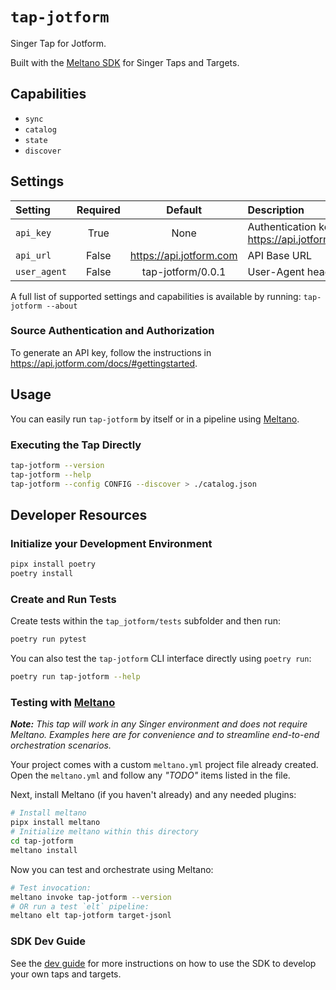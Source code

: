 # `tap-jotform`

Singer Tap for Jotform.

Built with the [Meltano SDK](https://sdk.meltano.com) for Singer Taps and Targets.

## Capabilities

* `sync`
* `catalog`
* `state`
* `discover`

## Settings

| Setting   | Required | Default | Description |
|:----------|:--------:|:-------:|:------------|
| `api_key` | True     | None    | Authentication key. See https://api.jotform.com/docs/#authentication |
| `api_url` | False    | https://api.jotform.com | API Base URL |
| `user_agent` | False    | tap-jotform/0.0.1 | User-Agent header |

A full list of supported settings and capabilities is available by running: `tap-jotform --about`

### Source Authentication and Authorization

To generate an API key, follow the instructions in https://api.jotform.com/docs/#gettingstarted.

## Usage

You can easily run `tap-jotform` by itself or in a pipeline using [Meltano](https://meltano.com/).

### Executing the Tap Directly

```bash
tap-jotform --version
tap-jotform --help
tap-jotform --config CONFIG --discover > ./catalog.json
```

## Developer Resources

### Initialize your Development Environment

```bash
pipx install poetry
poetry install
```

### Create and Run Tests

Create tests within the `tap_jotform/tests` subfolder and
  then run:

```bash
poetry run pytest
```

You can also test the `tap-jotform` CLI interface directly using `poetry run`:

```bash
poetry run tap-jotform --help
```

### Testing with [Meltano](https://www.meltano.com)

_**Note:** This tap will work in any Singer environment and does not require Meltano.
Examples here are for convenience and to streamline end-to-end orchestration scenarios._

Your project comes with a custom `meltano.yml` project file already created. Open the `meltano.yml` and follow any _"TODO"_ items listed in
the file.

Next, install Meltano (if you haven't already) and any needed plugins:

```bash
# Install meltano
pipx install meltano
# Initialize meltano within this directory
cd tap-jotform
meltano install
```

Now you can test and orchestrate using Meltano:

```bash
# Test invocation:
meltano invoke tap-jotform --version
# OR run a test `elt` pipeline:
meltano elt tap-jotform target-jsonl
```

### SDK Dev Guide

See the [dev guide](https://sdk.meltano.com/en/latest/dev_guide.html) for more instructions on how to use the SDK to 
develop your own taps and targets.

